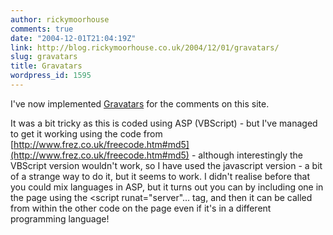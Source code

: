 ```yaml
---
author: rickymoorhouse
comments: true
date: "2004-12-01T21:04:19Z"
link: http://blog.rickymoorhouse.co.uk/2004/12/01/gravatars/
slug: gravatars
title: Gravatars
wordpress_id: 1595
---
```


I've now implemented [Gravatars](http://www.gravatars.com) for the comments on this site.  

It was a bit tricky as this is coded using ASP (VBScript) - but I've managed to get it working using the code from [http://www.frez.co.uk/freecode.htm#md5](http://www.frez.co.uk/freecode.htm#md5) - although interestingly the VBScript version wouldn't work, so I have used the javascript version - a bit of a strange way to do it, but it seems to work. I didn't realise before that you could mix languages in ASP, but it turns out you can by including one in the page using the <script runat="server"... tag, and then it can be called from within the other code on the page even if it's in a different programming language!
